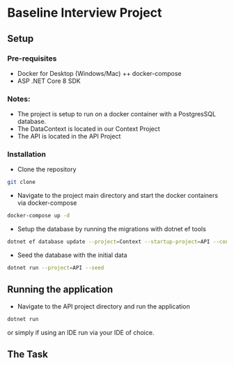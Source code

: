 ﻿# Baseline Interview Project

## Setup

### Pre-requisites
- Docker for Desktop (Windows/Mac) ++ docker-compose
- ASP .NET Core 8 SDK

### Notes:
- The project is setup to run on a docker container with a PostgresSQL database.
- The DataContext is located in our Context Project
- The API is located in the API Project

### Installation
- Clone the repository

```bash
git clone 
```

- Navigate to the project main directory and start the docker containers via docker-compose

```bash
docker-compose up -d
```

- Setup the database by running the migrations with dotnet ef tools

```bash
dotnet ef database update --project=Context --startup-project=API --context=Context.DataContext
```

- Seed the database with the initial data

```bash
dotnet run --project=API --seed
```

## Running the application

- Navigate to the API project directory and run the application

```bash
dotnet run
```
or simply if using an IDE run via your IDE of choice.

## The Task
